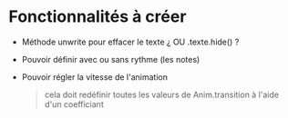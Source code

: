 
# Fonctionnalités à créer

* Méthode unwrite pour effacer le texte
  ¿ OU <note>.texte.hide() ?

* Pouvoir définir avec ou sans rythme (les notes)
* Pouvoir régler la vitesse de l'animation
  > cela doit redéfinir toutes les valeurs de Anim.transition à l'aide d'un coefficiant
  

